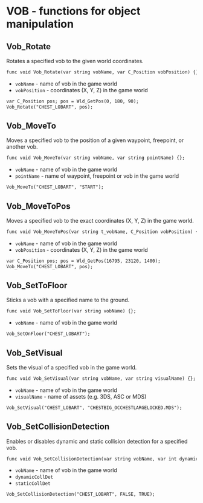 # VOB - functions for object manipulation

## Vob_Rotate

Rotates a specified vob to the given world coordinates.

```dae
func void Vob_Rotate(var string vobName, var C_Position vobPosition) {};
```

- `vobName` - name of vob in the game world
- `vobPosition` - coordinates (X, Y, Z) in the game world

```dae title="Example usage"
var C_Position pos; pos = Wld_GetPos(0, 180, 90);
Vob_Rotate("CHEST_LOBART", pos);
```

## Vob_MoveTo

Moves a specified vob to the position of a given waypoint, freepoint, or another vob.

```dae
func void Vob_MoveTo(var string vobName, var string pointName) {};
```

- `vobName` - name of vob in the game world
- `pointName` - name of waypoint, freepoint or vob in the game world

```dae title="Example usage"
Vob_MoveTo("CHEST_LOBART", "START");
```

## Vob_MoveToPos

Moves a specified vob to the exact coordinates (X, Y, Z) in the game world.

```dae
func void Vob_MoveToPos(var string t_vobName, C_Position vobPosition) {};
```

- `vobName` - name of vob in the game world
- `vobPosition` - coordinates (X, Y, Z) in the game world

```dae title="Example usage"
var C_Position pos; pos = Wld_GetPos(16795, 23120, 1400);
Vob_MoveTo("CHEST_LOBART", pos);
```

## Vob_SetToFloor

Sticks a vob with a specified name to the ground.

```dae
func void Vob_SetToFloor(var string vobName) {};
```

- `vobName` - name of vob in the game world

```dae title="Example usage"
Vob_SetOnFloor("CHEST_LOBART");
```

## Vob_SetVisual

Sets the visual of a specified vob in the game world.

```dae
func void Vob_SetVisual(var string vobName, var string visualName) {};
```

- `vobName` - name of vob in the game world
- `visualName` - name of assets (e.g. 3DS, ASC or MDS)

```dae title="Example usage"
Vob_SetVisual("CHEST_LOBART", "CHESTBIG_OCCHESTLARGELOCKED.MDS");
```

## Vob_SetCollisionDetection

Enables or disables dynamic and static collision detection for a specified vob.

```dae
func void Vob_SetCollisionDetection(var string vobName, var int dynamicCollDet, var int staticCollDet) {};
```

- `vobName` - name of vob in the game world
- `dynamicCollDet`
- `staticCollDet`

```dae title="Example usage"
Vob_SetCollisionDetection("CHEST_LOBART", FALSE, TRUE);
```
